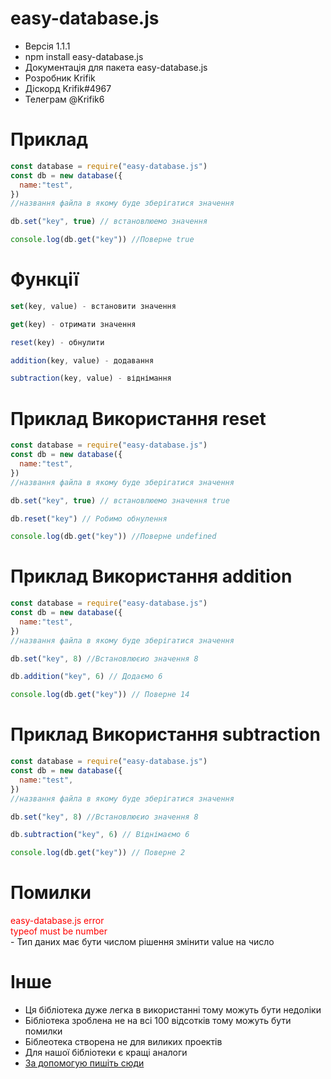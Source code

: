 # easy-database.js
- Версія 1.1.1
- npm install easy-database.js
- Документація для пакета easy-database.js
- Розробник Krifik
- Діскорд Krifik#4967
- Телеграм @Krifik6

# Приклад

```javascript
const database = require("easy-database.js")
const db = new database({
  name:"test", 
})
//названня файла в якому буде зберігатися значення

db.set("key", true) // встановлюемо значення

console.log(db.get("key")) //Поверне true
```

# Функції
```javascript
set(key, value) - встановити значення

get(key) - отримати значення

reset(key) - обнулити

addition(key, value) - додавання

subtraction(key, value) - віднімання

```
# Приклад Використання reset
```javascript
const database = require("easy-database.js")
const db = new database({
  name:"test", 
})
//названня файла в якому буде зберігатися значення

db.set("key", true) // встановлюемо значення true

db.reset("key") // Робимо обнулення

console.log(db.get("key")) //Поверне undefined
```

# Приклад Використання addition

```javascript
const database = require("easy-database.js")
const db = new database({
  name:"test", 
})
//названня файла в якому буде зберігатися значення

db.set("key", 8) //Встановлюєио значення 8

db.addition("key", 6) // Додаємо 6

console.log(db.get("key")) // Поверне 14
```

# Приклад Використання subtraction
```javascript
const database = require("easy-database.js")
const db = new database({
  name:"test",
})
//названня файла в якому буде зберігатися значення

db.set("key", 8) //Встановлюєио значення 8

db.subtraction("key", 6) // Віднімаємо 6

console.log(db.get("key")) // Поверне 2
```

# Помилки
<div style="color:red;">
easy-database.js error 
<br>
typeof must be number</div> - Тип даних має бути числом рішення змінити value на число

# Інше 
- Ця бібліотека дуже легка в використанні тому можуть бути недоліки
- Бібліотека зроблена не на всі 100 відсотків тому можуть бути помилки
- Біблеотека створена не для виликих проектів
- Для нашої бібліотеки є кращі аналоги
- [За допомогую пишіть сюди](https://discord.com/channels/796504104565211187/975785826401263706)



